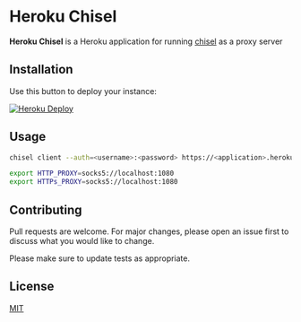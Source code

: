 # Heroku Chisel

**Heroku Chisel** is a Heroku application for running [chisel](https://github.com/jpillora/chisel) as a proxy server

## Installation

Use this button to deploy your instance:

[![Heroku Deploy](https://www.herokucdn.com/deploy/button.svg)](https://heroku.com/deploy?template=https://github.com/ckoliber/heroku-chisel)

## Usage

```bash
chisel client --auth=<username>:<password> https://<application>.herokuapp.com/ 0.0.0.0:socks

export HTTP_PROXY=socks5://localhost:1080
export HTTPs_PROXY=socks5://localhost:1080
```

## Contributing

Pull requests are welcome. For major changes, please open an issue first to discuss what you would like to change.

Please make sure to update tests as appropriate.

## License

[MIT](https://choosealicense.com/licenses/mit/)
